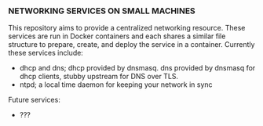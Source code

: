 ### NETWORKING SERVICES ON SMALL MACHINES

This repository aims to provide a centralized networking resource. These services are run in Docker containers and each shares a similar file structure to prepare, create, and deploy the service in a container. Currently these services include:
- dhcp and dns; dhcp provided by dnsmasq. dns provided by dnsmasq for dhcp clients, stubby upstream for DNS over TLS.
- ntpd; a local time daemon for keeping your network in sync

Future services:
- ???
